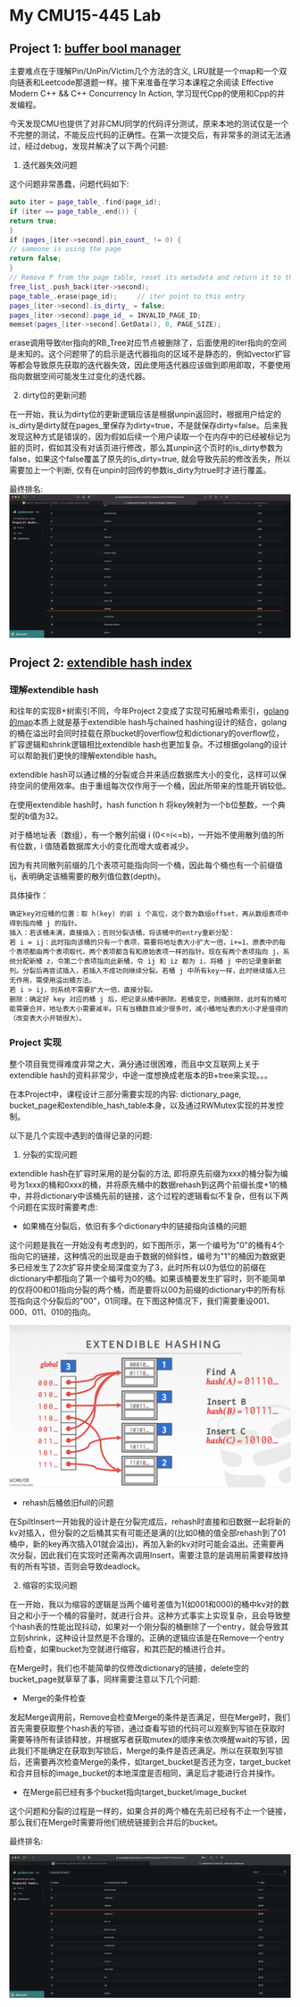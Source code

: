 # My CMU15-445 Lab

## Project 1: [buffer bool manager][link1]
[link1]: https://15445.courses.cs.cmu.edu/fall2021/project1/

主要难点在于理解Pin/UnPin/Victim几个方法的含义, LRU就是一个map和一个双向链表和Leetcode那道题一样。接下来准备在学习本课程之余阅读 Effective Modern C++ && C++ Concurrency In Action, 学习现代Cpp的使用和Cpp的并发编程。

今天发现CMU也提供了对非CMU同学的代码评分测试，原来本地的测试仅是一个不完整的测试，不能反应代码的正确性。在第一次提交后，有非常多的测试无法通过，经过debug，发现并解决了以下两个问题:

1. 迭代器失效问题

这个问题非常愚蠢，问题代码如下:
```c++
auto iter = page_table_.find(page_id);
if (iter == page_table_.end()) {
return true;
}
if (pages_[iter->second].pin_count_ != 0) {
// someone is using the page
return false;
}
// Remove P from the page table, reset its metadata and return it to the free list.
free_list_.push_back(iter->second);
page_table_.erase(page_id);     // iter point to this entry
pages_[iter->second].is_dirty_ = false;
pages_[iter->second].page_id_ = INVALID_PAGE_ID;
memset(pages_[iter->second].GetData(), 0, PAGE_SIZE);
```
erase调用导致iter指向的RB_Tree对应节点被删除了，后面使用的iter指向的空间是未知的。这个问题带了的启示是迭代器指向的区域不是静态的，例如vector扩容等都会导致原先获取的迭代器失效，因此使用迭代器应该做到即用即取，不要使用指向数据空间可能发生过变化的迭代器。

2. dirty位的更新问题

在一开始，我认为dirty位的更新逻辑应该是根据unpin返回时，根据用户给定的is_dirty是dirty就在pages_里保存为dirty=true，不是就保存dirty=false。后来我发现这种方式是错误的，因为假如后续一个用户读取一个在内存中的已经被标记为脏的页时，假如其没有对该页进行修改，那么其unpin这个页时的is_dirty参数为false，如果这个false覆盖了原先的is_dirty=true,
就会导致先前的修改丢失，所以需要加上一个判断, 仅有在unpin时回传的参数is_dirty为true时才进行覆盖。

最终排名:
![rank](img/p1_1.jpg)


## Project 2: [extendible hash index][link2]

[link2]: https://15445.courses.cs.cmu.edu/fall2021/project2/

### 理解extendible hash

和往年的实现B+树索引不同，今年Project 2变成了实现可拓展哈希索引，[golang的map][link3]本质上就是基于extendible hash与chained hashing设计的结合，golang的桶在溢出时会同时挂载在原bucket的overflow位和dictionary的overflow位，扩容逻辑和shrink逻辑相比extendible hash也更加复杂。不过根据golang的设计可以帮助我们更快的理解extendible hash。

[link3]: https://www.qcrao.com/2019/05/22/dive-into-go-map/

extendible hash可以通过桶的分裂或合并来适应数据库大小的变化，这样可以保持空间的使用效率。由于重组每次仅作用于一个桶，因此所带来的性能开销较低。

在使用extendible hash时，hash function h 将key映射为一个b位整数，一个典型的b值为32。

对于桶地址表（数组），有一个散列前缀 i (0<=i<=b)，一开始不使用散列值的所有位数，i 值随着数据库大小的变化而增大或者减少。

因为有共同散列前缀的几个表项可能指向同一个桶，因此每个桶也有一个前缀值 ij，表明确定该桶需要的散列值位数(depth)。

具体操作：

```
确定key对应桶的位置：取 h(key) 的前 i 个高位，这个数为数组offset，再从数组表项中得到指向桶 j 的指针。
插入：若该桶未满，直接插入；否则分裂该桶，将该桶中的entry重新分配：
若 i = ij：此时指向该桶的只有一个表项，需要将地址表大小扩大一倍，i+=1，原表中的每个表项都由两个表项取代，两个表项都含有和原始表项一样的指针。现在有两个表项指向 j，系统分配新桶 z，令第二个表项指向此新桶，令 ij 和 iz 都为 i，将桶 j 中的记录重新散列。分裂后再尝试插入，若插入不成功则继续分裂。若桶 j 中所有key一样，此时继续插入已无作用，需使用溢出桶方法。
若 i > ij，则系统不需要扩大一倍，直接分裂。
删除：确定好 key 对应的桶 j 后，把记录从桶中删除。若桶变空，则桶删除，此时有的桶可能需要合并，地址表大小需要减半。只有当桶数目减少很多时，减小桶地址表的大小才是值得的（改变表大小开销很大）。
```


### Project 实现

整个项目我觉得难度非常之大，满分通过很困难，而且中文互联网上关于extendible hash的资料非常少，中途一度想换成老版本的B+tree来实现。。。

在本Project中，课程设计三部分需要实现的内容: dictionary_page, bucket_page和extendible_hash_table本身，以及通过RWMutex实现的并发控制。

以下是几个实现中遇到的值得记录的问题:

1. 分裂的实现问题

extendible hash在扩容时采用的是分裂的方法, 即将原先前缀为xxx的桶分裂为编号为1xxx的桶和0xxx的桶，并将原先桶中的数据rehash到这两个前缀长度+1的桶中，并将dictionary中该桶先前的链接，这个过程的逻辑看似不复杂，但有以下两个问题在实现时需要考虑:

- 如果桶在分裂后，依旧有多个dictionary中的链接指向该桶的问题

这个问题是我在一开始没有考虑到的，如下图所示，第一个编号为"0"的桶有4个指向它的链接，这种情况的出现是由于数据的倾斜性，编号为"1"的桶因为数据更多已经发生了2次扩容并使全局深度变为了3，此时所有以0为低位的前缀在dictionary中都指向了第一个编号为0的桶。如果该桶要发生扩容时，则不能简单的仅将00和01指向分裂的两个桶，而是要将以00为前缀的dictionary中的所有标签指向这个分裂后的"00"，01同理。在下图这种情况下，我们需要重设001、000、011、010的指向。

![image](img/p2_1.png)

- rehash后桶依旧full的问题

在SpiltInsert一开始我的设计是在分裂完成后，rehash时直接和旧数据一起将新的kv对插入，但分裂的之后桶其实有可能还是满的(比如0桶的值全部rehash到了01桶中，新的key再次插入01就会溢出)，再加入新的kv对时可能会溢出。还需要再次分裂，因此我们在实现时还需再次调用Insert，需要注意的是调用前需要释放持有的所有写锁，否则会导致deadlock。

2. 缩容的实现问题

在一开始，我以为缩容的逻辑是当两个编号差值为1(如001和000)的桶中kv对的数目之和小于一个桶的容量时，就进行合并。这种方式事实上实现复杂，且会导致整个hash表的性能出现抖动，如果对一个刚分裂的桶删除了一个entry，就会导致其立刻shrink，这种设计显然是不合理的。正确的逻辑应该是在Remove一个entry后检查，如果bucket为空就进行缩容，和其匹配的桶进行合并。

在Merge时，我们也不能简单的仅修改dictionary的链接，delete空的bucket_page就草草了事，同样需要注意以下几个问题:

- Merge的条件检查

发起Merge调用前，Remove会检查Merge的条件是否满足，但在Merge时，我们首先需要获取整个hash表的写锁，通过查看写锁的代码可以观察到写锁在获取时需要等待所有读锁释放，并根据写者获取mutex的顺序来依次唤醒wait的写锁，因此我们不能确定在获取到写锁后，Merge的条件是否还满足。所以在获取到写锁后，还需要再次检查Merge的条件，如target_bucket是否还为空，target_bucket和合并目标的image_bucket的本地深度是否相同，满足后才能进行合并操作。

- 在Merge前已经有多个bucket指向target_bucket/image_bucket

这个问题和分裂的过程是一样的，如果合并的两个桶在先前已经有不止一个链接，那么我们在Merge时需要将他们统统链接到合并后的bucket。

最终排名:

![rank](img/p2_2.jpg)


